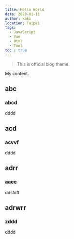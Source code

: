 ```yaml
---
title: Hello World
date: 2020-01-11
author: kaki
location: Taipei  
tags: 
  - JavaScript
  - Vue
  - Html
  - Tool
toc : true
---
```


> This is official blog theme.

My content.

## abc

### abcd

dddd

## acd

### acvvf

dddd

## adrr

### aaee

ddsfdff

## adrwrr

### zddd

dddd

